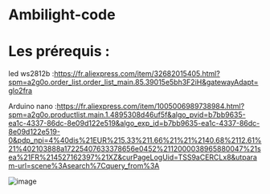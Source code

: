 # Ambilight-code

# Les prérequis  :
led ws2812b  :https://fr.aliexpress.com/item/32682015405.html?spm=a2g0o.order_list.order_list_main.85.39015e5bh3F2iH&gatewayAdapt=glo2fra

Arduino nano :https://fr.aliexpress.com/item/1005006989738984.html?spm=a2g0o.productlist.main.1.4895308d46uf5f&algo_pvid=b7bb9635-ea1c-4337-86dc-8e09d122e519&algo_exp_id=b7bb9635-ea1c-4337-86dc-8e09d122e519-0&pdp_npi=4%40dis%21EUR%215.33%211.66%21%21%2140.68%2112.61%21%402103888a17225407633378656e0452%2112000038965880047%21sea%21FR%214527162397%21XZ&curPageLogUid=TSS9aCERCLx8&utparam-url=scene%3Asearch%7Cquery_from%3A 


![image](https://github.com/user-attachments/assets/7eb0fcb3-a799-4840-aaee-e8c229ebe1d8)
